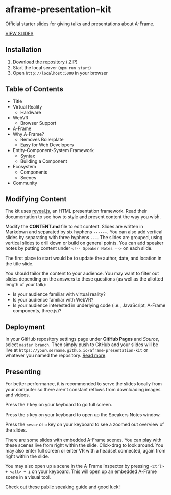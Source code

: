 # aframe-presentation-kit

Official starter slides for giving talks and presentations about A-Frame.

[VIEW SLIDES](https://ngokevin.github.io/aframe-presentation-kit/)

## Installation

1. [Download the repository (.ZIP)](https://github.com/ngokevin/aframe-presentation-kit/archive/master.zip)
2. Start the local server (`npm run start`)
3. Open `http://localhost:5000` in your browser

## Table of Contents

- Title
- Virtual Reality
  - Hardware
- WebVR
  - Browser Support
- A-Frame
- Why A-Frame?
  - Removes Boilerplate
  - Easy for Web Developers
- Entity-Component-System Framework
  - Syntax
  - Building a Component
- Ecosystem
  - Components
  - Scenes
- Community

## Modifying Content

The kit uses [reveal.js](https://github.com/hakimel/reveal.js/), an HTML
presentation framework. Read their documentation to see how to style and
present content the way you wish.

Modify the **CONTENT.md** file to edit content. Slides are written in Markdown
and separated by six hyphens `------`. You can also add vertical slides by
separating with three hyphens `---`. The slides are grouped, using vertical
slides to drill down or build on general points. You can add speaker notes
by putting content under `<!-- Speaker Notes -->` on each slide.

The first place to start would be to update the author, date, and location in
the title slide.

You should tailor the content to your audience. You may want to filter out
slides depending on the answers to these questions (as well as the allotted
length of your talk):

- Is your audience familiar with virtual reality?
- Is your audience familiar with WebVR?
- Is your audience interested in underlying code (i.e., JavaScript, A-Frame components, three.js)?

## Deployment

In your GitHub repository settings page under **GitHub Pages** and *Source*,
select `master branch`. Then simply push to GitHub and your slides will be live
at `https://yourusername.github.io/aframe-presentation-kit` or whatever you
named the repository. [Read
more](https://github.com/blog/2228-simpler-github-pages-publishing).

## Presenting

For better performance, it is recommended to serve the slides locally from your
computer so there aren't constant reflows from downloading images and videos.

Press the `f` key on your keyboard to go full screen.

Press the `s` key on your keyboard to open up the Speakers Notes window.

Press the `<esc>` or `o` key on your keyboard to see a zoomed out overview of
the slides.

There are some slides with embedded A-Frame scenes. You can play with these
scenes live from right within the slide. Click-drag to look around. You may
also enter full screen or enter VR with a headset connected, again from right
within the slide.

You may also open up a scene in the A-Frame Inspector by pressing `<ctrl> +
<alt> + i` on your keyboard. This will open up an embedded A-Frame scene in a
visual tool.

Check out these [public speaking guide](http://speaking.io/) and good luck!
